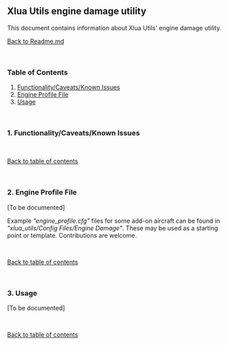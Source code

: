 ## Xlua Utils engine damage utility

This document contains information about Xlua Utils' engine damage utility.

[Back to Readme.md](../README.md) 

&nbsp;

<a name="toc"></a>
### Table of Contents
1. [Functionality/Caveats/Known Issues](#1)  
2. [Engine Profile File](#2)   
3. [Usage](#3)   

&nbsp; 

<a name="1"></a>
### 1. Functionality/Caveats/Known Issues



&nbsp;

[Back to table of contents](#toc)

&nbsp;

<a name="1"></a>
### 2. Engine Profile File

[To be documented]

Example _"engine_profile.cfg"_ files for some add-on aircraft can be found in _"xlua_utils/Config Files/Engine Damage"_. These may be used as a starting point or template. Contributions are welcome.

&nbsp;

[Back to table of contents](#toc)

&nbsp;

<a name="1"></a>
### 3. Usage

[To be documented]

&nbsp;

[Back to table of contents](#toc)

&nbsp; 
 
